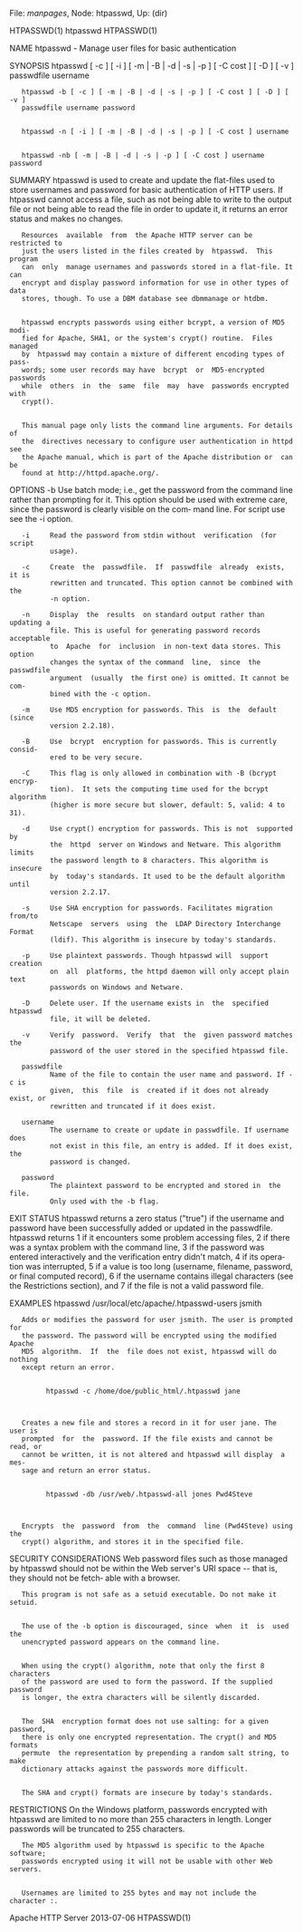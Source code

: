 File: *manpages*,  Node: htpasswd,  Up: (dir)

HTPASSWD(1)                        htpasswd                        HTPASSWD(1)



NAME
       htpasswd - Manage user files for basic authentication


SYNOPSIS
       htpasswd  [ -c ] [ -i ] [ -m | -B | -d | -s | -p ] [ -C cost ] [ -D ] [
       -v ] passwdfile username


       htpasswd -b [ -c ] [ -m | -B | -d | -s | -p ] [ -C cost ] [ -D ] [ -v ]
       passwdfile username password


       htpasswd -n [ -i ] [ -m | -B | -d | -s | -p ] [ -C cost ] username


       htpasswd -nb [ -m | -B | -d | -s | -p ] [ -C cost ] username password



SUMMARY
       htpasswd  is  used  to  create  and update the flat-files used to store
       usernames and password for  basic  authentication  of  HTTP  users.  If
       htpasswd  cannot  access a file, such as not being able to write to the
       output file or not being able to read the file in order to  update  it,
       it returns an error status and makes no changes.


       Resources  available  from  the Apache HTTP server can be restricted to
       just the users listed in the files created by  htpasswd.  This  program
       can  only  manage usernames and passwords stored in a flat-file. It can
       encrypt and display password information for use in other types of data
       stores, though. To use a DBM database see dbmmanage or htdbm.


       htpasswd encrypts passwords using either bcrypt, a version of MD5 modi‐
       fied for Apache, SHA1, or the system's crypt() routine.  Files  managed
       by  htpasswd may contain a mixture of different encoding types of pass‐
       words; some user records may have  bcrypt  or  MD5-encrypted  passwords
       while  others  in  the  same  file  may  have  passwords encrypted with
       crypt().


       This manual page only lists the command line arguments. For details  of
       the  directives necessary to configure user authentication in httpd see
       the Apache manual, which is part of the Apache distribution or  can  be
       found at http://httpd.apache.org/.



OPTIONS
       -b     Use  batch  mode;  i.e.,  get the password from the command line
              rather than prompting for it. This option should  be  used  with
              extreme  care, since the password is clearly visible on the com‐
              mand line. For script use see the -i option.

       -i     Read the password from stdin without  verification  (for  script
              usage).

       -c     Create  the  passwdfile.  If  passwdfile  already  exists, it is
              rewritten and truncated. This option cannot be combined with the
              -n option.

       -n     Display  the  results  on standard output rather than updating a
              file. This is useful for generating password records  acceptable
              to  Apache  for  inclusion  in non-text data stores. This option
              changes the syntax of the command  line,  since  the  passwdfile
              argument  (usually  the first one) is omitted. It cannot be com‐
              bined with the -c option.

       -m     Use MD5 encryption for passwords. This  is  the  default  (since
              version 2.2.18).

       -B     Use  bcrypt  encryption for passwords. This is currently consid‐
              ered to be very secure.

       -C     This flag is only allowed in combination with -B (bcrypt encryp‐
              tion).  It sets the computing time used for the bcrypt algorithm
              (higher is more secure but slower, default: 5, valid: 4 to 31).

       -d     Use crypt() encryption for passwords. This is not  supported  by
              the  httpd  server on Windows and Netware. This algorithm limits
              the password length to 8 characters. This algorithm is  insecure
              by  today's standards. It used to be the default algorithm until
              version 2.2.17.

       -s     Use SHA encryption for passwords. Facilitates migration  from/to
              Netscape  servers  using  the  LDAP Directory Interchange Format
              (ldif). This algorithm is insecure by today's standards.

       -p     Use plaintext passwords. Though htpasswd will  support  creation
              on  all  platforms, the httpd daemon will only accept plain text
              passwords on Windows and Netware.

       -D     Delete user. If the username exists in  the  specified  htpasswd
              file, it will be deleted.

       -v     Verify  password.  Verify  that  the  given password matches the
              password of the user stored in the specified htpasswd file.

       passwdfile
              Name of the file to contain the user name and password. If -c is
              given,  this  file  is  created if it does not already exist, or
              rewritten and truncated if it does exist.

       username
              The username to create or update in passwdfile. If username does
              not exist in this file, an entry is added. If it does exist, the
              password is changed.

       password
              The plaintext password to be encrypted and stored in  the  file.
              Only used with the -b flag.


EXIT STATUS
       htpasswd  returns  a  zero status ("true") if the username and password
       have been successfully added or updated  in  the  passwdfile.  htpasswd
       returns 1 if it encounters some problem accessing files, 2 if there was
       a syntax problem with the command line, 3 if the password  was  entered
       interactively  and the verification entry didn't match, 4 if its opera‐
       tion was interrupted, 5 if a value is  too  long  (username,  filename,
       password, or final computed record), 6 if the username contains illegal
       characters (see the Restrictions section), and 7 if the file is  not  a
       valid password file.


EXAMPLES
             htpasswd /usr/local/etc/apache/.htpasswd-users jsmith



       Adds or modifies the password for user jsmith. The user is prompted for
       the password. The password will be encrypted using the modified  Apache
       MD5  algorithm.  If  the  file does not exist, htpasswd will do nothing
       except return an error.


             htpasswd -c /home/doe/public_html/.htpasswd jane



       Creates a new file and stores a record in it for user jane. The user is
       prompted  for  the  password. If the file exists and cannot be read, or
       cannot be written, it is not altered and htpasswd will display  a  mes‐
       sage and return an error status.


             htpasswd -db /usr/web/.htpasswd-all jones Pwd4Steve



       Encrypts  the  password  from  the  command  line (Pwd4Steve) using the
       crypt() algorithm, and stores it in the specified file.


SECURITY CONSIDERATIONS
       Web password files such as those managed  by  htpasswd  should  not  be
       within the Web server's URI space -- that is, they should not be fetch‐
       able with a browser.


       This program is not safe as a setuid executable. Do not make it setuid.


       The use of the -b option is discouraged, since  when  it  is  used  the
       unencrypted password appears on the command line.


       When using the crypt() algorithm, note that only the first 8 characters
       of the password are used to form the password. If the supplied password
       is longer, the extra characters will be silently discarded.


       The  SHA  encryption format does not use salting: for a given password,
       there is only one encrypted representation. The crypt() and MD5 formats
       permute  the representation by prepending a random salt string, to make
       dictionary attacks against the passwords more difficult.


       The SHA and crypt() formats are insecure by today's standards.


RESTRICTIONS
       On the Windows platform, passwords encrypted with htpasswd are  limited
       to  no  more  than  255  characters in length. Longer passwords will be
       truncated to 255 characters.


       The MD5 algorithm used by htpasswd is specific to the Apache  software;
       passwords encrypted using it will not be usable with other Web servers.


       Usernames are limited to 255 bytes and may not include the character :.




Apache HTTP Server                2013-07-06                       HTPASSWD(1)
